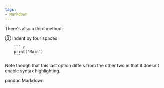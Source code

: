 ```yaml
---
tags:
- Markdown
---
```


There's also a third method:

③ Indent by four spaces

        ``` r
        print('Moin')
        ```

Note though that this last option differs from the other two in that it
doesn't enable syntax highlighting.

pandoc Markdown
